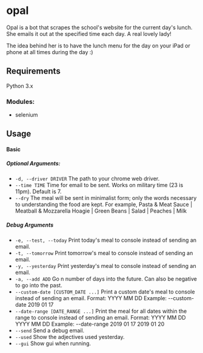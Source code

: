# opal
Opal is a bot that scrapes the school's website for the current day's lunch. She emails it out at the specified time each day. A real lovely lady!

The idea behind her is to have the lunch menu for the day on your iPad or phone at all times during the day :)

## Requirements
Python 3.x
### Modules:
* selenium

## Usage
#### Basic
##### Optional Arguments:
* `-d, --driver DRIVER` The path to your chrome web driver.
* `--time TIME` Time for email to be sent. Works on military time (23 is 11pm). Default is 7.
* `--dry` The meal will be sent in minimalist form; only the words necessary to understanding the food are kept. For example, Pasta & Meat Sauce | Meatball & Mozzarella Hoagie | Green Beans | Salad | Peaches | Milk
##### Debug Arguments
* `-e, --test, --today` Print today's meal to console instead of sending an email.
* `-t, --tomorrow` Print tomorrow's meal to console instead of sending an email.
* `-y, --yesterday` Print yesterday's meal to console instead of sending an email.
* `-a, --add ADD` Go n number of days into the future. Can also be negative to go into the past.
* `--custom-date [CUSTOM_DATE ...]` Print a custom date's meal to console instead of sending an email. Format: YYYY MM DD Example: --custom-date 2019 01 17
* `--date-range [DATE_RANGE ...]` Print the meal for all dates within the range to console instead of sending an email. Format: YYYY MM DD YYYY MM DD Example: --date-range 2019 01 17 2019 01 20
* `--send` Send a debug email.
* `--used` Show the adjectives used yesterday.
* `--gui` Show gui when running.
